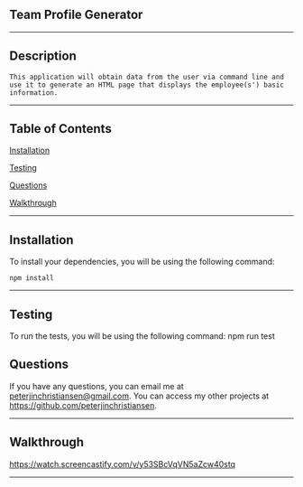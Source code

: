 
## Team Profile Generator
---
        

## Description

    This application will obtain data from the user via command line and use it to generate an HTML page that displays the employee(s') basic information.

---
    

    
## Table of Contents

[Installation](#installation)

[Testing](#testing)





[Questions](#questions)





[Walkthrough](#walkthrough)

---

    

## Installation

To install your dependencies, you will be using the following command:

    npm install

---

    
## Testing

To run the tests, you will be using the following command:
    npm run test

    
## Questions

If you have any questions, you can email me at peterjinchristiansen@gmail.com. You can access my other projects at https://github.com/peterjinchristiansen.


---
    




## Walkthrough

https://watch.screencastify.com/v/y53SBcVqVN5aZcw40stq

---
        
    